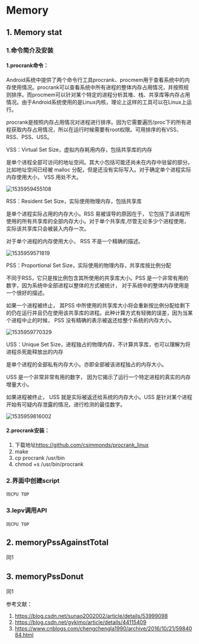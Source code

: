 # Memory

## 1. Memory stat

### 1.命令简介及安装

#### 1.procrank命令：

Android系统中提供了两个命令行工具procrank、procmem用于查看系统中的内存使用情况。procrank可以查看系统中所有进程的整体内存占用情况，并按照规则排序。而procmem可以针对某个特定的进程分析其堆、栈、共享库等内存占用情况。由于Android系统使用的是Linux内核，理论上这样的工具可以在Linux上运行。

procrank是按照内存占用情况对进程进行排序。因为它需要遍历/proc下的所有进程获取内存占用情况，所以在运行时候需要有root权限。可用排序的有VSS、RSS、PSS、USS。

VSS：Virtual Set Size，虚拟内存耗用内存，包括共享库的内存  

是单个进程全部可访问的地址空间。其大小包括可能还尚未在内存中驻留的部分。比如地址空间已经被 malloc 分配，但是还没有实际写入。对于确定单个进程实际内存使用大小， VSS 用处不大。

![1535959455108](C:\Users\lxia\Documents\vss.png)

RSS：Resident Set Size，实际使用物理内存，包括共享库  

是单个进程实际占用的内存大小。RSS 易被误导的原因在于， 它包括了该进程所使用的所有共享库的全部内存大小。对于单个共享库,尽管无论多少个进程使用，实际该共享库只会被装入内存一次。

对于单个进程的内存使用大小， RSS  不是一个精确的描述。

![1535959571819](C:\Users\lxia\Documents\rss.png)

PSS：Proportional Set Size，实际使用的物理内存，共享库按比例分配  

不同于RSS，它只是按比例包含其所使用的共享库大小。PSS 是一个非常有用的数字，因为系统中全部进程以整体的方式被统计， 对于系统中的整体内存使用是一个很好的描述。

如果一个进程被终止， 其PSS 中所使用的共享库大小将会重新按比例分配给剩下的仍在运行并且仍在使用该共享库的进程。此种计算方式有轻微的误差，因为当某个进程中止的时候， PSS 没有精确的表示被返还给整个系统的内存大小。

![1535959770329](C:\Users\lxia\Documents\pss.png)

USS：Unique Set Size，进程独占的物理内存，不计算共享库，也可以理解为将进程杀死能释放出的内存

是单个进程的全部私有内存大小。亦即全部被该进程独占的内存大小。

USS 是一个非常非常有用的数字， 因为它揭示了运行一个特定进程的真实的内存增量大小。

如果进程被终止， USS 就是实际被返还给系统的内存大小。USS 是针对某个进程开始有可疑内存泄露的情况，进行检测的最佳数字。

![1535959816002](C:\Users\lxia\Documents\uss.png)

#### 2.procrank安装：

1. 下载地址<https://github.com/csimmonds/procrank_linux>
2. make
3. cp procrank /usr/bin
4. chmod +s /usr/bin/procrank

### 2.界面中创建script

	同CPU TOP

### 3.lepv调用API

	同CPU TOP

## 2. memoryPssAgainstTotal

同1

## 3. memoryPssDonut

同1



参考文献：

1. https://blog.csdn.net/sunao2002002/article/details/53999098
2. https://blog.csdn.net/gykimo/article/details/44115409
3. https://www.cnblogs.com/chengchengla1990/archive/2016/10/21/5984084.html